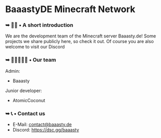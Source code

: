 # BaaastyDE Minecraft Network



### ➥ 🙋‍♀️ • A short introduction
We are the development team of the Minecraft server Baaasty.de! Some projects we share publicly here, so check it out. Of course you are also welcome to visit our Discord


### ➥ 👩🏼‍🤝‍🧑🏼 • Our team
Admin:
- Baaasty

Junior developer:
- AtomicCoconut


### ➥ 📞 • Contact us
- E-Mail: contact@baaasty.de
- Discord: https://dsc.gg/baaasty
